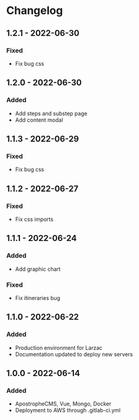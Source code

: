 # Changelog

## 1.2.1 - 2022-06-30

### Fixed

- Fix bug css
## 1.2.0 - 2022-06-30

### Added

- Add steps and substep page
- Add content modal

## 1.1.3 - 2022-06-29

### Fixed

- Fix bug css

## 1.1.2 - 2022-06-27

### Fixed

- Fix css imports

## 1.1.1 - 2022-06-24

### Added

- Add graphic chart

### Fixed

- Fix itineraries bug

## 1.1.0 - 2022-06-22

### Added

- Production environment for Larzac
- Documentation updated to deploy new servers

## 1.0.0 - 2022-06-14

### Added

- ApostropheCMS, Vue, Mongo, Docker
- Deployment to AWS through .gitlab-ci.yml
